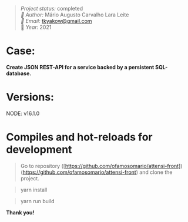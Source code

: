 > *Project status:* completed </br>
> *:busts_in_silhouette: Author:* Mário Augusto Carvalho Lara Leite </br>
> *:email: Email:* tkyakow@gmail.com  </br>
> :date: *Year:* 2021

# Case:
**Create JSON REST-API for a service backed by a persistent SQL-database.**

# Versions:
NODE: v16.1.0

# Compiles and hot-reloads for development
> Go to repository ([https://github.com/ofamosomario/attensi-front])(https://github.com/ofamosomario/attensi-front) and clone the project.

> yarn install

> yarn run build

**Thank you!**